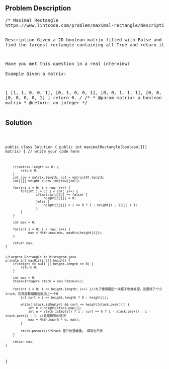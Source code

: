 <!--
<style>
  body { font-family: Arial, sans-serif; }
  .container { max-width: 100%; margin: auto; padding: 20px; }
  .comment-block { background-color: #f9f9f9; padding: 10px; border-left: 5px solid #ccc; max-width: 50%; margin: auto;}
  .code-block { background-color: #f4f4f4; padding: 10px; border: 1px solid #ddd; }
</style>
-->

<div class='container'>
<h2>Problem Description</h2>
<div class='comment-block'>
<pre>
/* Maximal Rectangle
https://www.lintcode.com/problem/maximal-rectangle/description?_from=ladder&&fromId=4

Description
Given a 2D boolean matrix filled with False and True, 
find the largest rectangle containing all True and return its area.

Have you met this question in a real interview?  
Example
Given a matrix:

[
  [1, 1, 0, 0, 1],
  [0, 1, 0, 0, 1],
  [0, 0, 1, 1, 1],
  [0, 0, 1, 1, 1],
  [0, 0, 0, 0, 1]
]
return 6.
*/
    /**
     * @param matrix: a boolean 2D matrix
     * @return: an integer
     */
</pre>
</div>

<h2>Solution</h2>
<div class='code-block'>
<pre><code class='language-java'>

public class Solution {
    public int maximalRectangle(boolean[][] matrix) {
        // write your code here
        
        if(matrix.length == 0) {
            return 0;
        }
        int row = matrix.length, col = matrix[0].length;
        int[][] height = new int[row][col];
        
        for(int i = 0; i < row; i++) {
            for(int j = 0; j < col; j++) {
                    if(matrix[i][j] == false) {
                        height[i][j] = 0;
                    }else {
                        height[i][j] = i == 0 ? 1 : height[i - 1][j] + 1;
                    }
            }
        }
        
        int max = 0;
        
        for(int i = 0; i < row; i++) {
                max = Math.max(max, maxHis(height[i]));
        }
        
        return max;
    }
    
    
    //Largest_Rectangle_in_Histogram.java
    private int maxHis(int[] height) {
        if(height == null || height.length == 0) {
            return 0;
        }
        
        int max = 0;
        Stack<Integer> stack = new Stack<>();
        
        for(int i = 0; i <= height.length; i++) {//为了使得最后一块板子也被处理，这里用了个小trick，在高度数组最后面加上一个0
            int curt = i == height.length ? 0 : height[i];
            
            while(!stack.isEmpty() && curt <= height[stack.peek()]) {
                int h = height[stack.pop()];
                int w = stack.isEmpty() ? i : curt == h ? i - stack.peek() : i - stack.peek() - 1; //处理相等的情况
                max = Math.max(h * w, max);
            }
            
            stack.push(i);//Stack 里只放递增值， 相等也不放
        }
        
        return max;
    }
}</code></pre>
</div>
</div>

